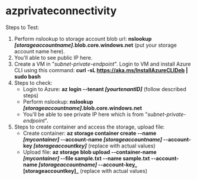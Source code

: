 # azprivateconnectivity

Steps to Test:
1. Perform nslookup to storage account blob url: **nslookup _[storageaccountname]_.blob.core.windows.net** (put your storage account name here).
2. You'll able to see public IP here.
3. Create a VM in "_subnet-private-endpoint_". Login to VM and install Azure CLI using this command: **curl -sL https://aka.ms/InstallAzureCLIDeb | sudo bash**
4. Steps to check:
   *  Login to Azure: **az login --tenant _[yourtenantID]_** (follow described steps)
   *  Perform nslookup: **nslookup _[storageaccountname]_.blob.core.windows.net**
   *  You'll be able to see private IP here which is from "_subnet-private-endpoint_".
5. Steps to create container and access the storage, upload file:
   * Create container: **az storage container create --name _[mycontainer]_ --account-name _[storageaccountname]_ --account-key _[storageaccountkey]_**   (replace with actual values)
   * Upload file: **az storage blob upload --container-name _[mycontainer]_ --file sample.txt --name sample.txt  --account-name _[storageaccountname]_ --account-key_ [storageaccountkey]_**  (replace with actual values)
